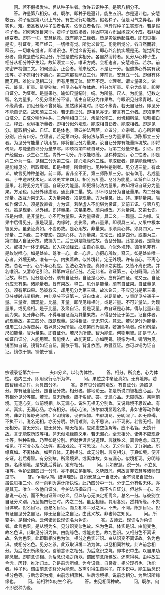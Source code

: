 <!-- { "loadSidebar": true } -->
　　问。若不假根发生。但从种子生者。汝许五识种子。是第八相分不。
　　答。许是第八相分。难。既尔。即种子是遍计。能生五识。亦是遍计也。安慧救云。种子但是第八识上气分。有生现行功能故。假名种子。但是习气之异名。非实也。难。诸圣教从种子生者名实。依他立者名假。岂有假种子生实现行。若是假种子者。如何亲报自果耶。若种子是假法者。即因中第八识因缘变义不成。若非因缘变者。即违一切。安慧绝救。既有能所二缘者。皆是实依他起性者。即知见相。是实。引证者。密严经云。一切唯有觉。所觉义皆无。能觉所觉分。各自然而转。释云。一切唯有觉者。即唯识也。所觉义皆无者。即心外妄执实境是无。能觉所觉分者。能觉是依他实见分。所觉是依他实相分。各自然而转者。见分从心种子生。相分从相分种子生起。故知须立二分。唯识方成。会相违者。安慧难云。若尔。前来密严楞伽二文。如何通会。正会者。前来经文。不是证一分。但遮执心外实有我法等。亦不遮相分不离心。第三陈那菩萨立三分。非前师。安慧立一分。即但有体而无用。难陀立见相二分。但有用而无体。皆互不足。立理者。谓立量果义。论云。能量。所量。量果别故。相见必有所依体故。相分为所量。见分为能量。即要自证分。为证者。是量果也。喻如尺量绢时。绢。为所量。尺人。为能量。记数之智。名为量果。今见分缘相分不错。皆由自证分为作果故。今眼识见分缘青时。定不缘黄也。如见分缘不曾见境。忽然缘黄境时。即定不缘青。若无自证分。即见分不能自记忆。故知须立三分。若无自证分。即相见亦无。若言有二分者。即须定有自证分。自证分喻如牛头。二角喻相见二分。集量论颂云。似境相所量。能取相自证。释云。似境相所量者。即相分似外境现。能取相自证者。能取相者。即是见分。能取相分故。自证。即是体也。第四护法菩萨。立四分。立宗者。心心所若细分别。应有四分。立理者。若无第四分。将何法与第三分为量果耶。汝陈那立三分者。为见分有能量了境用故。即将自证分为量果。汝自证分亦有能量照境故。即将何法。与能量自证分为量果耶。即须将第四证自证分。为第三分量果也。引证。密严经偈云。众生心二性。内外一切分。所取能取缠。见种种差别。心二性者。即是内二分为一性。见相二分为第二性。即心境内外二性。能取缠者。即是能缘粗动。是能缘见分。所取缠者。即是相缚。所缘缚也。见种种差别者。见分通三量。有此义。故言见种种差别。前二师。皆非全不正。第三师陈那三分。似有体用。若成量者。于中道理犹未足。即须更立第四分。相分为所量。见分为能量。即将自证分为量果。若将见分为所量。自证分为能量。即更将何法为量果。故知将证自证分为量果。方足也。见分外缘虚疏。通比非二量。故。即不取见分为自证量果。内二分唯现量。故互为果无失。夫为量果者。须是现量。方为量果。比。非。定非量果。喻如作保证人。须是敦直者。方为证。若略虚人不能堪为保证。又前五识。与第八见分。虽是现量。以外缘。即非量果。夫量果者。须内缘故。方为量果。又第七识。虽是内缘。是非量也。亦不可为量果。夫为量果者。具二义。一现量。二内缘。又果中后得见分。虽是现量。内缘时。变影缘。故非量果。即须具三义。又果中根本智见分。虽亲证真如。不变影故。是心用故。非量果。即须具心体。须具四义。一现量。二内缘。三不变影。四是心体。方为量果。又论云。如是四分。或摄为三。第四摄入自证分故。或摄为二。后三俱是能缘性故。皆见分摄。此言见者。是能缘义。或摄为一体无别故。如入楞伽经云。由自心执着。心似外境转。彼所见非有。是故说唯心。如是处处。说唯一心。此一心言。亦摄心所故。释云。如是处处唯一心者。外境无故。唯有一心。内执着故。似外境转。定无外境。许有自心。不离心故。总名一识。心所与心相应。色法心之所变。真如识之实性。又皆不离识故。并名唯识。又清凉记引论。释第四证自证分。若无此者。谁证第三。心分既同。应皆证故。释曰。见分是心分。须有自证分。自证是心分。应有第四证。论又云。自证分应无有果。诸能量者。皆有果故。释曰。见分是能量。须有自证果。自证量见分。须有第四果。恐彼救云。却用见分为第三果。故次论云。不应见分是第三果。见分或时非量摄故。由此见分不证第三。证自体者。必现量故。又意明见分通于三量。三量者。谓现量。比量。非量。即明见缘相时。或是非量。不可非量法。为现量果。或见缘相。是于比量。及缘自证。复是现量。故自证是心体。得与比量非量而为果。见分非心体。不得与自证而为其量果故。不得见分证于第三。证自体者。必现量故。第三四分。既是现量。故得相证。无无穷失。意云。若以见分为能量。但用三分亦得足矣。若以见分为所量。必须第四为量果。若通作喻者。绢如所量。尺如能量。智为量果。即自证分。若尺为所使。智为能使。何物用智。即是于人。如证自证分。人能用智。智能使人。故能更证。亦如明镜。镜像为相。镜明为见。镜面如自证。镜背如证自证。面依于背。背复依面。故得互证。亦可以铜为证自证。镜依于铜。铜依于镜
。



　　

宗镜录卷第六十一
　　夫四分义。以何为体性。
　　答。相分。所变色。心为体性。若内三分。即用现行心所为体。
　　问。果位之中亲证真如。无有境界。若四智缘境之时。为具四分不。
　　答。定有见分照前境故。有自证分。通照见分。亦有证自证分。照自证分故。相分者。佛地论云。如是所说四智相应心品。为有相分见分等耶。若无。应无所缘。应不名智。答。无漏心品。无障碍故。亲照前境。无逐心变。似前境相。以无漏心。说名无相无分别故。又说缘境不思议故。有义。真实。无漏心品。亦有相分。诸心心法。法尔似境显现名缘。非如钳等动作取物。非如灯等舒光照物。如明镜等。现影照物。由似境现。分明照了。名无障碍。不执不计。说名无相。亦无分明。妙用难测。名不思议。非不现影。若言无相。则无相分。言无分别。应无见分。睹无相见。应如虚空兔角等。应不名智。无执计故。言无能取所取等相。非无似境缘照义用。若无漏心。全无相分。诸佛不应现身土等。种种影像。乃至如是分别。但就世谛言说道理。若就胜义。离言绝虑。既无相见。不可言心及心法等。离诸戏论。不可思议。有义。无分别智。无分别故。所缘真如。不离体故。如照自体。无别相分。此无分别。若变相分。于真如境。便非亲证。若后得智。有分别故。所缘境界。或离体故。如有漏心。似境相现。分明缘照。名缘前境。是故此后得智。定有相分。
　　问。只如安慧。说一分。不立见相等。今护法摄四归一分时。亦不别立见相等。义势既同。何故言非安慧等诸师知见耶。
　　答。乍看似同。细详理别。且如安慧立一自证分。全不说证自证分。虽说见相二分。然一向判为遍计所执性。此乃四分中一分。分无二分有名无体。亦是其无。唯立一依他自证分。今护法虽摄四归一。然不名自证分。但总名一心。虽总说一心分。而不失自证等四分义。但以与心无决定相离义。总名一分。与彼别立自证分义别。乃至摄四归三时。内之二分。虽互相缘。其用各别。然其所缘。不失自体故。但名自证。虽总名自证。而互相缘二分之义。不失。不同。陈那自证。但有证自见分之自证。即无证自证之自证。由此义故。非诸师之知见。
　　问。所变中。是相分色。云何诸师说现识名为色识。
　　答。古师云。现识名为色识者。此言色识。是从境为名。见分识变似色故。名为色识。体实是识。由能变色。故名色识。此取见分识为体。由能缘色。或能变色。故名色识。又相分色不离识故。名为色识。此即取相分色为体。相分之色实非识。由从识变不离识故。名为色识。或相分名色。见分名识。此双取识境二法为体。以见相同种故。此许前念相分。为后念识所缘缘义。谓前念识之相分。为后念识之境。即本识中生。以自果功能念起。即前念识相。为后念识境之所以。谓因前念所缘故。还熏得种。由种故生今念。历转。推功归本。乃是前念所缘。为今识缘。自果者。相分现行也。功能者。种子也。谓由前念识相分为能熏。故熏引得生自种子。在本识中。能生后念识相分色等。与后念识为境。由前念相熏种。生后念境相。说前念相分。为后识所缘缘也。
　　问。前相种如何生今识。
　　答。由见相同种故。
　　问。既尔。何不即说种为缘。
